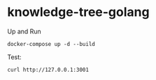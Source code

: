 # knowledge-tree-golang

Up and Run

`docker-compose up -d --build`

Test:

`curl http://127.0.0.1:3001`